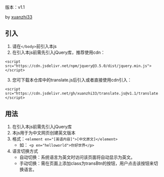 版本：v1.1

by [xuanzhi33](http://www.xuanzhi33.top)

## 引入
1. 请在`</body>`前引入本js
2. 在引入本js前需先引入jQuery库，推荐使用cdn：

```
<script src="https://cdn.jsdelivr.net/npm/jquery@3.5.0/dist/jquery.min.js"></script>
```
3. 您可下载本仓库中的translate.js后引入或者直接使用cdn引入：

```
<script src="https://cdn.jsdelivr.net/gh/xuanzhi33/translate.js@v1.1/translate.js"></script>
```

## 用法
1. 在引入本js前需先引入jQuery库
2. 本js用于为中文网页创建英文版本
3. 格式：`<element en="[英语内容]">[中文原文]</element>`
    - 如： `<p en="helloworld">你好世界</p>`
4. 语言切换方式
    - 自动切换：系统语言为英文时访问该页面将自动显示为英文。
    - 手动切换：需在页面上添加class为transBtn的按钮，用户点击该按钮来切换语言。
